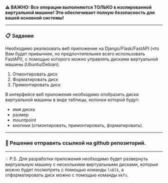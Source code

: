 
**⚠️ ВАЖНО: Все операции выполняются ТОЛЬКО в изолированной виртуальной машине! Это обеспечивает полную безопасность для вашей основной системы!**

---

### 📋 Задание

Необходимо реализовать веб приложение на Django/Flask/FastAPI (что Вам будет привычнее, но предпочтительнее всего использовать FastAPI), с помощью которого можно управлять дисками виртуальной машины (Ubuntu/Debian):

1. Отмонтировать диск
2. Форматировать диск
3. Примонтировать диск

В интерфейсе веб приложения необходимо отобразить диски виртуальной машины в виде таблицы, колонки которой будут: 
 - имя диска 
 - размер 
 - mountpoint
 - кнопнки (отмонтировать, примонтировать, форматировать).

---

### 🚀 Решение отправить ссылкой на github репозиторий. 

---

💡 P.S. Для разработки приложения необходимо будет развернуть виртуальную машину с несколькими виртуальными дисками, которые можно будет посмотреть с помощью команды `lsblk`, а отформатировать диск можно с помощью команды `mkfs`.